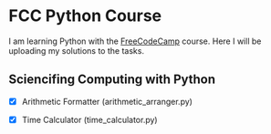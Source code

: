 # FCC Python Course

I am learning Python with the [FreeCodeCamp](https://www.freecodecamp.org/) course. Here I will be uploading my solutions to the tasks.

## Sciencifing Computing with Python
- [x] Arithmetic Formatter (arithmetic_arranger.py)
- [x] Time Calculator (time_calculator.py)





